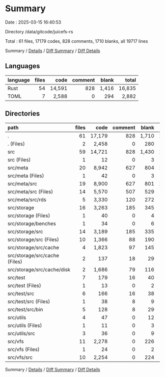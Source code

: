 # Summary

Date : 2025-03-15 16:40:53

Directory /data/gitcode/juicefs-rs

Total : 61 files,  17179 codes, 828 comments, 1710 blanks, all 19717 lines

Summary / [Details](details.md) / [Diff Summary](diff.md) / [Diff Details](diff-details.md)

## Languages
| language | files | code | comment | blank | total |
| :--- | ---: | ---: | ---: | ---: | ---: |
| Rust | 54 | 14,591 | 828 | 1,416 | 16,835 |
| TOML | 7 | 2,588 | 0 | 294 | 2,882 |

## Directories
| path | files | code | comment | blank | total |
| :--- | ---: | ---: | ---: | ---: | ---: |
| . | 61 | 17,179 | 828 | 1,710 | 19,717 |
| . (Files) | 2 | 2,458 | 0 | 280 | 2,738 |
| src | 59 | 14,721 | 828 | 1,430 | 16,979 |
| src (Files) | 1 | 12 | 0 | 3 | 15 |
| src/meta | 20 | 8,942 | 627 | 804 | 10,373 |
| src/meta (Files) | 1 | 42 | 0 | 3 | 45 |
| src/meta/src | 19 | 8,900 | 627 | 801 | 10,328 |
| src/meta/src (Files) | 14 | 5,570 | 507 | 529 | 6,606 |
| src/meta/src/rds | 5 | 3,330 | 120 | 272 | 3,722 |
| src/storage | 16 | 3,263 | 185 | 345 | 3,793 |
| src/storage (Files) | 1 | 40 | 0 | 4 | 44 |
| src/storage/benches | 1 | 34 | 0 | 6 | 40 |
| src/storage/src | 14 | 3,189 | 185 | 335 | 3,709 |
| src/storage/src (Files) | 10 | 1,366 | 88 | 190 | 1,644 |
| src/storage/src/cache | 4 | 1,823 | 97 | 145 | 2,065 |
| src/storage/src/cache (Files) | 2 | 137 | 18 | 29 | 184 |
| src/storage/src/cache/disk | 2 | 1,686 | 79 | 116 | 1,881 |
| src/test | 7 | 179 | 16 | 40 | 235 |
| src/test (Files) | 1 | 13 | 0 | 2 | 15 |
| src/test/src | 6 | 166 | 16 | 38 | 220 |
| src/test/src (Files) | 1 | 38 | 8 | 9 | 55 |
| src/test/src/bin | 5 | 128 | 8 | 29 | 165 |
| src/utils | 4 | 47 | 0 | 12 | 59 |
| src/utils (Files) | 1 | 11 | 0 | 3 | 14 |
| src/utils/src | 3 | 36 | 0 | 9 | 45 |
| src/vfs | 11 | 2,278 | 0 | 226 | 2,504 |
| src/vfs (Files) | 1 | 24 | 0 | 2 | 26 |
| src/vfs/src | 10 | 2,254 | 0 | 224 | 2,478 |

Summary / [Details](details.md) / [Diff Summary](diff.md) / [Diff Details](diff-details.md)